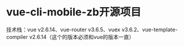 # vue-cli-mobile-zb开源项目

技术栈：vue v2.6.14、vue-router v3.6.5、vuex v3.6.2、vue-template-compiler v2.6.14（这个的版本必须和vue的版本一直）
